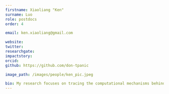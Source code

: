 ```yaml
---
firstname: Xiaoliang "Ken"
surname: Luo
role: postdocs
order: 4

email: ken.xiaoliang@gmail.com

website: 
twitter: 
researchgate: 
impactstory: 
orcid: 
github: https://github.com/don-tpanic

image_path: /images/people/ken_pic.jpeg

bio: My research focuses on tracing the computational mechanisms behind human cognition via various computational models such as deep neural networks. By relating neural embedding spaces to embedding spaces extracted by neural networks from large-scale real-world images, I aim to shed some light on our understanding of the brain.
---
```


